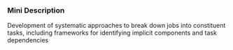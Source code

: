 ### Mini Description

Development of systematic approaches to break down jobs into constituent tasks, including frameworks for identifying implicit components and task dependencies
